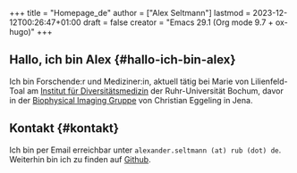 +++
title = "Homepage_de"
author = ["Alex Seltmann"]
lastmod = 2023-12-12T00:26:47+01:00
draft = false
creator = "Emacs 29.1 (Org mode 9.7 + ox-hugo)"
+++

## Hallo, ich bin Alex {#hallo-ich-bin-alex}

Ich bin Forschende:r und Mediziner:in, aktuell tätig bei Marie von
Lilienfeld-Toal am [Institut für Diversitätsmedizin](https://news.rub.de/leute/2023-07-07-medizin-willst-du-mich-behandeln-musst-du-wissen-wer-ich-bin) der Ruhr-Universität Bochum,
davor in der [Biophysical Imaging Gruppe](http://www.biophysical-imaging.com) von Christian Eggeling in Jena.


## Kontakt {#kontakt}

Ich bin per Email erreichbar unter `alexander.seltmann (at) rub
(dot) de`. Weiterhin bin ich zu finden auf [Github](https://github.com/aseltmann).
